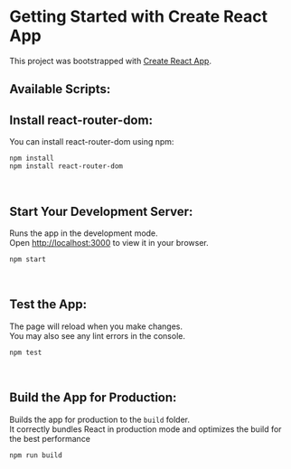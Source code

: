 # Getting Started with Create React App 

This project was bootstrapped with [Create React App](https://github.com/facebook/create-react-app).

## Available Scripts:




## Install react-router-dom:
You can install react-router-dom using npm:
```
npm install 
npm install react-router-dom
```
<br>

## Start Your Development Server:
Runs the app in the development mode.\
Open [http://localhost:3000](http://localhost:3000) to view it in your browser.
```
npm start
```
<br>

## Test the App:
The page will reload when you make changes.\
You may also see any lint errors in the console.

```
npm test
```

<br>

## Build the App for Production:
Builds the app for production to the `build` folder.\
It correctly bundles React in production mode and optimizes the build for the best performance
```
npm run build
````



